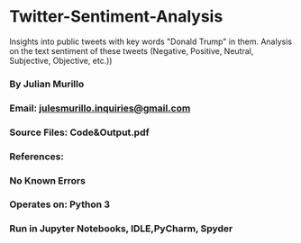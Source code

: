 # Twitter-Sentiment-Analysis
Insights into public tweets with key words "Donald Trump" in them. Analysis on the text sentiment of these tweets (Negative, Positive, Neutral, Subjective, Objective, etc.))

### By Julian Murillo
### Email: julesmurillo.inquiries@gmail.com

### Source Files: Code&Output.pdf

### References:

### No Known Errors

### Operates on: Python 3

### Run in Jupyter Notebooks, IDLE,PyCharm, Spyder
